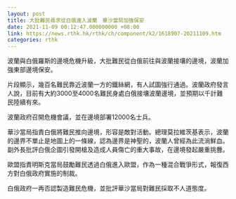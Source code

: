 ```yaml
---
layout: post
title: 大批難民尋求從白俄進入波蘭　華沙當局加強保安
date: 2021-11-09 00:12:47.000000000 +08:00
link: https://news.rthk.hk/rthk/ch/component/k2/1618907-20211109.htm
categories: rthk
---
```


波蘭與白俄羅斯的邊境危機升級，大批難民從白俄前往與波蘭接壤的邊境，波蘭加強東部邊境保安。

片段顯示，幾百名難民靠近波蘭一方的鐵絲網，有人試圖強行通過。波蘭政府發言人說，目前有大約3000至4000名難民身處白俄接壤波蘭邊境，並預期以千計難民陸續有來。

波蘭政府召開危機會議，並在邊境部署12000名士兵。

華沙當局指責白俄將難民推向邊境，形容是敵對活動。總理莫拉維茨基表示，波蘭的邊界不單止是地圖上的一條線，認為邊界是神聖的，波蘭人曾經為此流淌鮮血。副外長批評白俄企圖引發開槍及造成人員傷亡的重大事故，在邊境發起嚴重挑釁。

歐盟指責明斯克當局鼓勵難民透過白俄進入歐盟，作為一種混合戰爭形式，報復西方對白俄政府實施的制裁。

白俄政府一再否認製造難民危機，並批評華沙當局對難民採取不人道態度。

